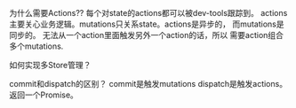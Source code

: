 为什么需要Actions??
每个对state的actions都可以被dev-tools跟踪到。
actions主要关心业务逻辑。mutations只关系state。actions是异步的，
而mutations是同步的。
无法从一个action里面触发另外一个action的话，所以
需要action组合多个mutations.

如何实现多Store管理？

commit和dispatch的区别？
commit是触发mutations
dispatch是触发actions。返回一个Promise。

